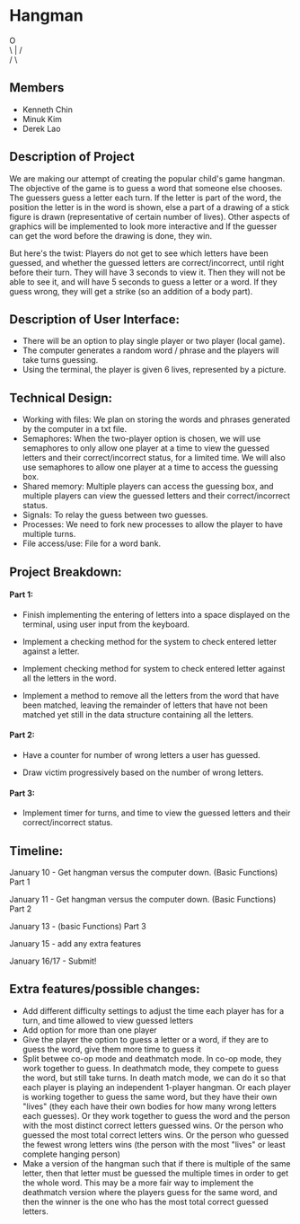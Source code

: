 # Hangman
  O  
\ | /  
 / \  


## Members
- Kenneth Chin  
- Minuk Kim  
- Derek Lao  

## Description of Project  
We are making our attempt of creating the popular child's game hangman.
The objective of the game is to guess a word that someone else chooses. The
guessers guess a letter each turn. If the letter is part of the word, the
position the letter is in the word is shown, else a part of a drawing of a stick
figure is drawn (representative of certain number of lives). 
Other aspects of graphics will be implemented to look more interactive and
If the guesser can get the word before the drawing is done, they win.

But here's the twist:
Players do not get to see which letters have been guessed, and whether the guessed letters are correct/incorrect, until right before their turn. They will have 3 seconds to view it. Then they will not be able to see it, and will have 5 seconds to guess a letter or a word. If they guess wrong, they will get a strike (so an addition of a body part). 

## Description of User Interface:  
- There will be an option to play single player or two player (local game).
- The computer generates a random word / phrase and the players will take turns guessing.  
- Using the terminal, the player is given 6 lives, represented by a picture.


## Technical Design:
- Working with files: We plan on storing the words and phrases generated by the computer in a txt file.
- Semaphores: When the two-player option is chosen, we will use semaphores to only allow one player at a time to view the guessed letters and their correct/incorrect status, for a limited time. We will also use semaphores to allow one player at a time to access the guessing box.
- Shared memory: Multiple players can access the guessing box, and multiple players can view the guessed letters and their correct/incorrect status.
- Signals: To relay the guess between two guesses.
- Processes: We need to fork new processes to allow the player to have multiple turns.
- File access/use: File for a word bank.

## Project Breakdown:
#### Part 1:
- Finish implementing the entering of letters into a space displayed on the terminal, using user input from the keyboard.

- Implement a checking method for the system to check entered letter against a letter.

- Implement checking method for system to check entered letter against all the letters in the word.

- Implement a method to remove all the letters from the word that have been matched, leaving the remainder of letters that have not been matched yet still in the data structure containing all the letters.

#### Part 2:

- Have a counter for number of wrong letters a user has guessed.

- Draw victim progressively based on the number of wrong letters.

#### Part 3:

- Implement timer for turns, and time to view the guessed letters and their correct/incorrect status.

## Timeline:
January 10 - Get hangman versus the computer down. (Basic Functions)  Part 1

January 11 - Get hangman versus the computer down. (Basic Functions) Part 2

January 13 -  (basic Functions) Part 3

January 15 - add any extra features

January 16/17 - Submit!

## Extra features/possible changes:

- Add different difficulty settings to adjust the time each player has for a turn, and time allowed to view guessed letters
- Add option for more than one player
- Give the player the option to guess a letter or a word, if they are to guess the word, give them more time to guess it
- Split betwee co-op mode and deathmatch mode. In co-op mode, they work together to guess. In deathmatch mode, they compete to guess the word, but still take turns. In death match mode, we can do it so that each player is playing an independent 1-player hangman. Or each player is working together to guess the same word, but they have their own "lives" (they each have their own bodies for how many wrong letters each guesses). Or they work together to guess the word and the person with the most distinct correct letters guessed wins. Or the person who guessed the most total correct letters wins. Or the person who guessed the fewest wrong letters wins (the person with the most "lives" or least complete hanging person)
- Make a version of the hangman such that if there is multiple of the same letter, then that letter must be guessed the multiple times in order to get the whole word. This may be a more fair way to implement the deathmatch version where the players guess for the same word, and then the winner is the one who has the most total correct guessed letters.
